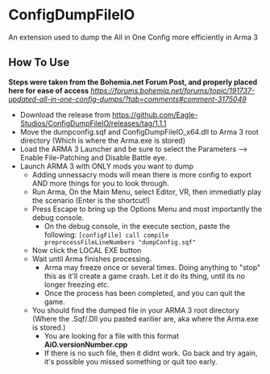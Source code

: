 # ConfigDumpFileIO
An extension used to dump the All in One Config more efficiently in Arma 3

## How To Use
**Steps were taken from the Bohemia.net Forum Post, and properly placed here for ease of access**
_https://forums.bohemia.net/forums/topic/191737-updated-all-in-one-config-dumps/?tab=comments#comment-3175049_

- Download the release from https://github.com/Eagle-Studios/ConfigDumpFileIO/releases/tag/1.1.1
- Move the dumpconfig.sqf and ConfigDumpFileIO_x64.dll to Arma 3 root directory (Which is where the Arma.exe is stored)
- Load the ARMA 3 Launcher and be sure to select the Parameters --> Enable File-Patching and Disable Battle eye.
- Launch ARMA 3 with ONLY mods you want to dump
  - Adding unnessacry mods will mean there is more config to export AND more things for you to look through.
  - Run Arma, On the Main Menu, select Editor, VR, then immediatly play the scenario (Enter is the shortcut!)
  - Press Escape to bring up the Options Menu and most importantly the debug console.
    - On the debug console, in the execute section, paste the following:
    ``` [configFile] call compile preprocessFileLineNumbers "dumpConfig.sqf" ```
  - Now click the LOCAL EXE button
  - Wait until Arma finishes processing.
    - Arma may freeze once or several times. Doing anything to "stop" this as it'll create a game crash. Let it do its thing, until its no longer freezing etc.
    - Once the process has been completed, and you can quit the game. 
  - You should find the dumped file in your ARMA 3 root directory (Where the .Sqf/.Dll you pasted earilier are, aka where the Arma.exe is stored.)
    - You are looking for a file with this format **AiO.versionNumber.cpp**
    - If there is no such file, then it didnt work. Go back and try again, it's possible you missed something or quit too early.
